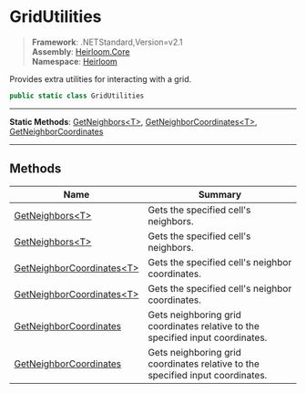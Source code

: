 # GridUtilities

> **Framework**: .NETStandard,Version=v2.1  
> **Assembly**: [Heirloom.Core][0]  
> **Namespace**: [Heirloom][0]  

Provides extra utilities for interacting with a grid.

```cs
public static class GridUtilities
```

--------------------------------------------------------------------------------

**Static Methods**: [GetNeighbors\<T>][1], [GetNeighborCoordinates\<T>][2], [GetNeighborCoordinates][3]

--------------------------------------------------------------------------------

## Methods

| Name                            | Summary                                                                        |
|---------------------------------|--------------------------------------------------------------------------------|
| [GetNeighbors\<T>][1]           | Gets the specified cell's neighbors.                                           |
| [GetNeighbors\<T>][1]           | Gets the specified cell's neighbors.                                           |
| [GetNeighborCoordinates\<T>][2] | Gets the specified cell's neighbor coordinates.                                |
| [GetNeighborCoordinates\<T>][2] | Gets the specified cell's neighbor coordinates.                                |
| [GetNeighborCoordinates][3]     | Gets neighboring grid coordinates relative to the specified input coordinates. |
| [GetNeighborCoordinates][3]     | Gets neighboring grid coordinates relative to the specified input coordinates. |

[0]: ../Heirloom.Core.md
[1]: Heirloom.GridUtilities.GetNeighbors[T].md
[2]: Heirloom.GridUtilities.GetNeighborCoordinates[T].md
[3]: Heirloom.GridUtilities.GetNeighborCoordinates.md
